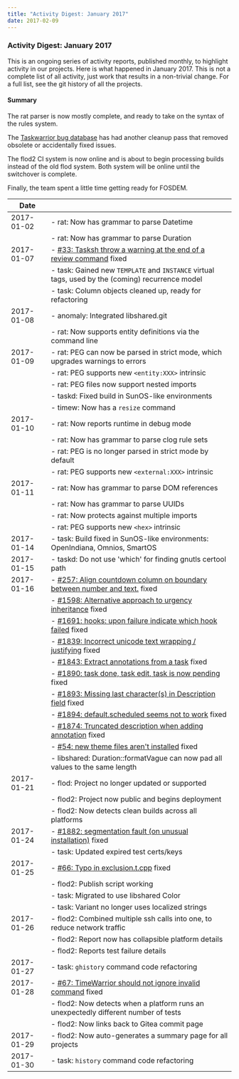 ```yaml
---
title: "Activity Digest: January 2017"
date: 2017-02-09
---
```


### Activity Digest: January 2017 

This is an ongoing series of activity reports, published monthly, to highlight activity in our projects.
Here is what happened in January 2017. This is not a complete list of all activity, just work that results in a non-trivial change.
For a full list, see the git history of all the projects.

#### Summary

The rat parser is now mostly complete, and ready to take on the syntax of the rules system.

The [Taskwarrior bug database](https://github.com/GothenburgBitFactory/taskwarrior/issues) haѕ had another cleanup pass that removed obsolete or accidentally fixed issues.

The flod2 CI system is now online and is about to begin processing builds instead of the old flod system.
Both system will be online until the switchover is complete.

Finally, the team spent a little time getting ready for FOSDEM.

| Date       |                                                                                                                                             | 
|------------|---------------------------------------------------------------------------------------------------------------------------------------------|
| 2017-01-02 | - rat: Now has grammar to parse Datetime                                                                                                    |
|            | - rat: Now has grammar to parse Duration                                                                                                    |
| 2017-01-07 | - [#33: Tasksh throw a warning at the end of a review command](https://github.com/GothenburgBitFactory/taskshell/issues/33) fixed           |
|            | - task: Gained new `TEMPLATE` and `INSTANCE` virtual tags, used by the (coming) recurrence model                                            |
|            | - task: Column objects cleaned up, ready for refactoring                                                                                    |
| 2017-01-08 | - anomaly: Integrated libshared.git                                                                                                         |
|            | - rat: Now supports entity definitions via the command line                                                                                 |
| 2017-01-09 | - rat: PEG can now be parsed in strict mode, which upgrades warnings to errors                                                              |
|            | - rat: PEG supports new `<entity:XXX>` intrinsic                                                                                            |
|            | - rat: PEG files now support nested imports                                                                                                 |
|            | - taskd: Fixed build in SunOS-like environments                                                                                             |
|            | - timew: Now has a `resize` command                                                                                                         |
| 2017-01-10 | - rat: Now reports runtime in debug mode                                                                                                    |
|            | - rat: Now has grammar to parse clog rule sets                                                                                              |
|            | - rat: PEG is no longer parsed in strict mode by default                                                                                    |
|            | - rat: PEG supports new `<external:XXX>` intrinsic                                                                                          |
| 2017-01-11 | - rat: Now has grammar to parse DOM references                                                                                              |
|            | - rat: Now has grammar to parse UUIDs                                                                                                       |
|            | - rat: Now protects against multiple imports                                                                                                |
|            | - rat: PEG supports new `<hex>` intrinsic                                                                                                   |
| 2017-01-14 | - task: Build fixed in SunOS-like environments: OpenIndiana, Omnios, SmartOS                                                                |
| 2017-01-15 | - taskd: Do not use 'which' for finding gnutls certool path                                                                                 |
| 2017-01-16 | - [#257: Align countdown column on boundary between number and text.](https://github.com/GothenburgBitFactory/taskwarrior/issues/257) fixed |
|            | - [#1598: Alternative approach to urgency inheritance](https://github.com/GothenburgBitFactory/taskwarrior/issues/1598) fixed               |
|            | - [#1691: hooks: upon failure indicate which hook failed](https://github.com/GothenburgBitFactory/taskwarrior/issues/1691) fixed            |
|            | - [#1839: Incorrect unicode text wrapping / justifying](https://github.com/GothenburgBitFactory/taskwarrior/issues/1839) fixed              |
|            | - [#1843: Extract annotations from a task](https://github.com/GothenburgBitFactory/taskwarrior/issues/1843) fixed                           |
|            | - [#1890: task done, task edit, task is now pending](https://github.com/GothenburgBitFactory/taskwarrior/issues/1890) fixed                 |
|            | - [#1893: Missing last character(s) in Description field](https://github.com/GothenburgBitFactory/taskwarrior/issues/1893) fixed            |
|            | - [#1894: default.scheduled seems not to work](https://github.com/GothenburgBitFactory/taskwarrior/issues/1894) fixed                       |
|            | - [#1874: Truncated description when adding annotation](https://github.com/GothenburgBitFactory/taskwarrior/issues/1874) fixed              |
|            | - [#54: new theme files aren't installed](https://github.com/GothenburgBitFactory/timewarrior/issues/54) fixed                              |
|            | - libshared: Duration::formatVague can now pad all values to the same length                                                                |
| 2017-01-21 | - flod: Project no longer updated or supported                                                                                              |
|            | - flod2: Project now public and begins deployment                                                                                           |
|            | - flod2: Now detects clean builds across all platforms                                                                                      |
| 2017-01-24 | - [#1882: segmentation fault (on unusual installation)](https://github.com/GothenburgBitFactory/taskwarrior/issues/1882) fixed              |
|            | - task: Updated expired test certs/keys                                                                                                     |
| 2017-01-25 | - [#66: Typo in exclusion.t.cpp](https://github.com/GothenburgBitFactory/timewarrior/issues/66) fixed                                       |
|            | - flod2: Publish script working                                                                                                             |
|            | - task: Migrated to use libshared Color                                                                                                     |
|            | - task: Variant no longer uses localized strings                                                                                            |
| 2017-01-26 | - flod2: Combined multiple ssh calls into one, to reduce network traffic                                                                    |
|            | - flod2: Report now has collapsible platform details                                                                                        |
|            | - flod2: Reports test failure details                                                                                                       |
| 2017-01-27 | - task: `ghistory` command code refactoring                                                                                                 |
| 2017-01-28 | - [#67: TimeWarrior should not ignore invalid command](https://github.com/GothenburgBitFactory/timewarrior/issues/67) fixed                 |
|            | - flod2: Now detects when a platform runs an unexpectedly different number of tests                                                         |
|            | - flod2: Now links back to Gitea commit page                                                                                                |
| 2017-01-29 | - flod2: Now auto-generates a summary page for all projects                                                                                 |
| 2017-01-30 | - task: `history` command code refactoring                                                                                                  |
